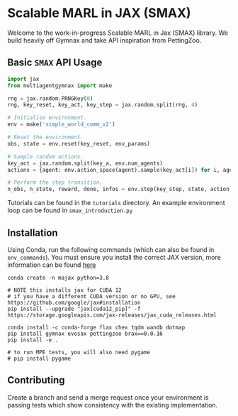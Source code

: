 # Scalable MARL in JAX (SMAX)

Welcome to the work-in-progress Scalable MARL in Jax (SMAX) library. We build heavily off Gymnax and take API inspiration from PettingZoo.

## Basic `SMAX` API  Usage
```python 
import jax
from multiagentgymnax import make

rng = jax.random.PRNGKey(0)
rng, key_reset, key_act, key_step = jax.random.split(rng, 4)

# Initialise environment.
env = make('simple_world_comm_v2')

# Reset the environment.
obs, state = env.reset(key_reset, env_params)

# Sample random actions.
key_act = jax.random.split(key_a, env.num_agents)
actions = {agent: env.action_space(agent).sample(key_act[i]) for i, agent in enumerate(env.agents)}

# Perform the step transition.
n_obs, n_state, reward, done, infos = env.step(key_step, state, action)
```
Tutorials can be found in the `tutorials` directory. An example environment loop can be found in `smax_introduction.py`

## Installation
Using Conda, run the following commands (which can also be found in `env_commands`). You must ensure you install the correct JAX version, more information can be found [here](https://github.com/google/jax#installation)
```
conda create -n majax python=3.8

# NOTE this installs jax for CUDA 12
# if you have a different CUDA version or no GPU, see https://github.com/google/jax#installation
pip install --upgrade "jax[cuda12_pip]" -f https://storage.googleapis.com/jax-releases/jax_cuda_releases.html

conda install -c conda-forge flax chex tqdm wandb dotmap
pip install gymnax evosax pettingzoo brax==0.0.16
pip install -e .

# to run MPE tests, you will also need pygame
# pip install pygame
```

## Contributing 
Create a branch and send a merge request once your environment is passing tests which show consistency with the existing implementation.
